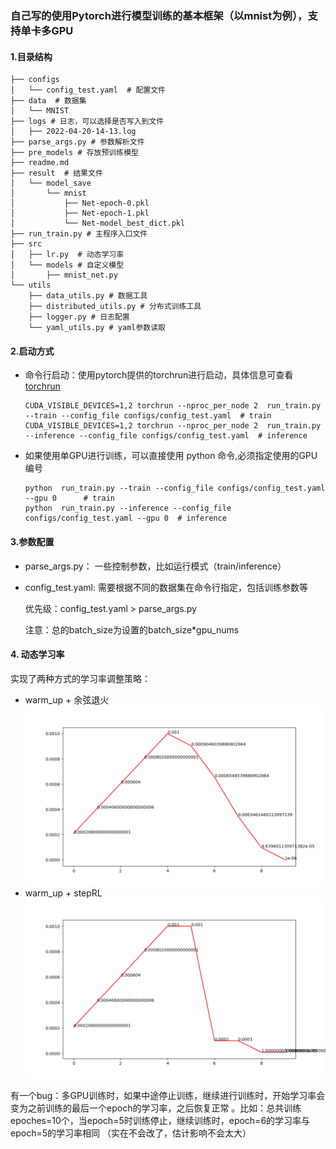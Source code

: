 ### 自己写的使用Pytorch进行模型训练的基本框架（以mnist为例），支持单卡多GPU
#### 1.目录结构
```shell
├── configs
│   └── config_test.yaml  # 配置文件
├── data  # 数据集
│   └── MNIST
├── logs # 日志，可以选择是否写入到文件
│   ├── 2022-04-20-14-13.log
├── parse_args.py # 参数解析文件
├── pre_models # 存放预训练模型
├── readme.md 
├── result  # 结果文件
│   └── model_save
│       └── mnist
│           ├── Net-epoch-0.pkl
│           ├── Net-epoch-1.pkl
│           └── Net-model_best_dict.pkl
├── run_train.py # 主程序入口文件
├── src
│   ├── lr.py  # 动态学习率
│   └── models # 自定义模型
│       ├── mnist_net.py
└── utils
    ├── data_utils.py # 数据工具
    ├── distributed_utils.py # 分布式训练工具
    ├── logger.py # 日志配置
    └── yaml_utils.py # yaml参数读取
```
#### 2.启动方式
- 命令行启动：使用pytorch提供的torchrun进行启动，具体信息可查看[torchrun](https://pytorch.org/docs/stable/elastic/run.html#module-torch.distributed.run)
    ```shell
    CUDA_VISIBLE_DEVICES=1,2 torchrun --nproc_per_node 2  run_train.py --train --config_file configs/config_test.yaml  # train
    CUDA_VISIBLE_DEVICES=1,2 torchrun --nproc_per_node 2  run_train.py --inference --config_file configs/config_test.yaml  # inference
    ```
- 如果使用单GPU进行训练，可以直接使用 python 命令,必须指定使用的GPU编号
    ```shell
    python  run_train.py --train --config_file configs/config_test.yaml --gpu 0      # train
    python  run_train.py --inference --config_file configs/config_test.yaml --gpu 0  # inference
    ```
#### 3.参数配置
- parse_args.py： 一些控制参数，比如运行模式（train/inference）
- config_test.yaml: 需要根据不同的数据集在命令行指定，包括训练参数等

  优先级：config_test.yaml > parse_args.py

  注意：总的batch_size为设置的batch_size*gpu_nums

#### 4. 动态学习率 

 实现了两种方式的学习率调整策略：
+ warm_up + 余弦退火
  ![img.png](img.png)
+ warm_up + stepRL
  ![img_1.png](img_1.png)
 
有一个bug：多GPU训练时，如果中途停止训练，继续进行训练时，开始学习率会变为之前训练的最后一个epoch的学习率，之后恢复正常
。比如：总共训练epoches=10个，当epoch=5时训练停止，继续训练时，epoch=6的学习率与epoch=5的学习率相同
  （实在不会改了，估计影响不会太大）